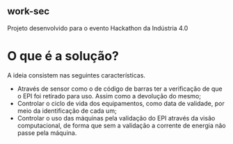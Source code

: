 ## work-sec
Projeto desenvolvido para o evento Hackathon da Indústria 4.0

# O que é a solução?
  A ideia consistem nas seguintes características.
   - Através de sensor como o de código de barras ter a verificação de que o EPI foi retirado para uso. Assim como a devolução do mesmo;
   - Controlar o ciclo de vida dos equipamentos, como data de validade, por meio da identificação de cada um;
   - Controlar o uso das máquinas pela validação do EPI através da visão computacional, de forma que sem a validação a corrente de energia não passe pela máquina.
